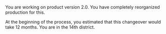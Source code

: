 You are working on product version 2.0. You have completely reorganized production for this.

At the beginning of the process, you estimated that this changeover would take 12 months. You are in the 14th district.
